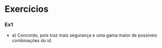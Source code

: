 # Exercícios

### Ex1
- a) Concordo, pois traz mais segurança e uma gama maior de possíveis combinações do id.

